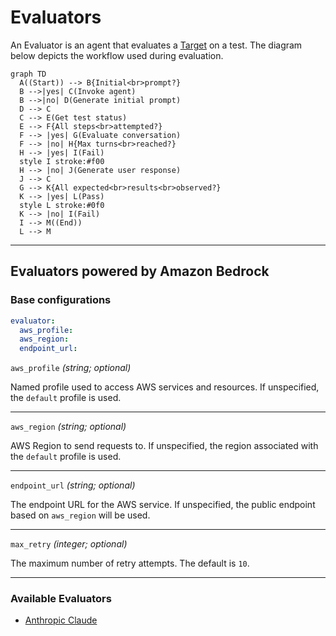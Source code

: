 # Evaluators

An Evaluator is an agent that evaluates a [Target](../targets/index.md) on a test. The diagram below depicts the workflow used during evaluation.

``` mermaid
graph TD
  A((Start)) --> B{Initial<br>prompt?}
  B -->|yes| C(Invoke agent)
  B -->|no| D(Generate initial prompt)
  D --> C
  C --> E(Get test status)
  E --> F{All steps<br>attempted?}  
  F --> |yes| G(Evaluate conversation)
  F --> |no| H{Max turns<br>reached?}
  H --> |yes| I(Fail)
  style I stroke:#f00
  H --> |no| J(Generate user response)
  J --> C
  G --> K{All expected<br>results<br>observed?}
  K --> |yes| L(Pass)
  style L stroke:#0f0
  K --> |no| I(Fail)
  I --> M((End))
  L --> M
```

---

## Evaluators powered by Amazon Bedrock

### Base configurations

```yaml
evaluator:
  aws_profile:
  aws_region:
  endpoint_url:
```

`aws_profile` _(string; optional)_

Named profile used to access AWS services and resources. If unspecified, the `default` profile is used.

---

`aws_region` _(string; optional)_

AWS Region to send requests to. If unspecified, the region associated with the `default` profile is used.

---

`endpoint_url` _(string; optional)_

The endpoint URL for the AWS service. If unspecified, the public endpoint based on `aws_region` will be used.

---

`max_retry` _(integer; optional)_

The maximum number of retry attempts. The default is `10`.

---

### Available Evaluators

- [Anthropic Claude](./bedrock/claude.md)
